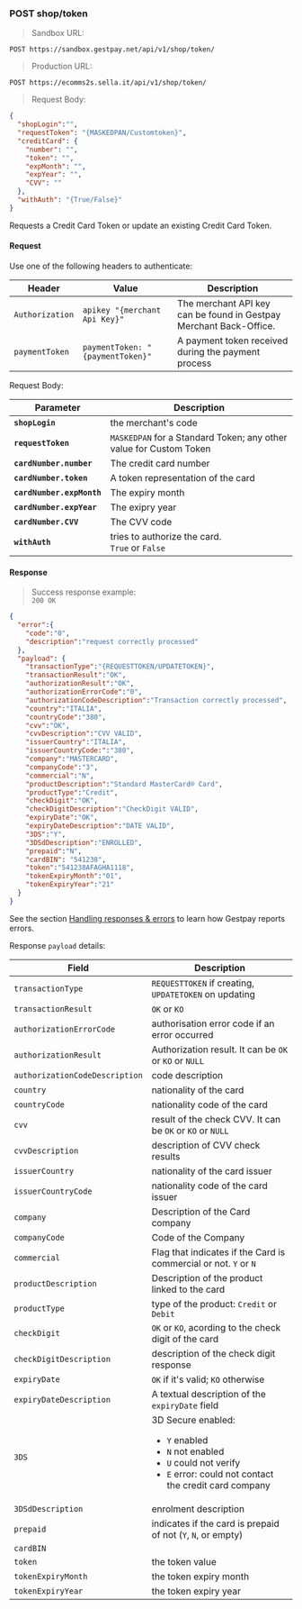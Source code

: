 ### POST shop/token


> Sandbox URL:

```
POST https://sandbox.gestpay.net/api/v1/shop/token/
```


> Production URL: 

```
POST https://ecomms2s.sella.it/api/v1/shop/token/
```

> Request Body: 

```json 
{  
  "shopLogin":"",
  "requestToken": "{MASKEDPAN/Customtoken}",
  "creditCard": {
    "number": "",
    "token": "",
    "expMonth": "", 
    "expYear": "", 
    "CVV": ""
  },
  "withAuth": "{True/False}"
}
```

Requests a Credit Card Token or update an existing Credit Card Token.
 

#### Request 

Use one of the following headers to authenticate: 

| Header          | Value                         | Description                                                        |
| --------------- | ----------------------------- | ------------------------------------------------------------------ |
| `Authorization` | `apikey "{merchant Api Key}"` | The merchant API key can be found in Gestpay Merchant Back-Office. |
| `paymentToken` | `paymentToken: "{paymentToken}"` | A payment token received during the payment process | 

Request Body: 

| Parameter | Description | 
| --------- | ----------- | 
| **`shopLogin`** | the merchant's code 
| **`requestToken`** | `MASKEDPAN` for a Standard Token; any other value for Custom Token 
| **`cardNumber.number`** | The credit card number 
| **`cardNumber.token`** | A token representation of the card  
| **`cardNumber.expMonth`** | The expiry month
| **`cardNumber.expYear`** | The exipry year 
| **`cardNumber.CVV`** | The CVV code  
| **`withAuth`** | tries to authorize the card. <br> `True` or `False`

#### Response 

> Success response example:<br>
> `200 OK`

```json
{
  "error":{  
    "code":"0",
    "description":"request correctly processed"
  },
  "payload": {
    "transactionType":"{REQUESTTOKEN/UPDATETOKEN}",
    "transactionResult":"OK",
    "authorizationResult":"OK",
    "authorizationErrorCode":"0",
    "authorizationCodeDescription":"Transaction correctly processed",
    "country":"ITALIA",
    "countryCode":"380",
    "cvv":"OK",
    "cvvDescription":"CVV VALID",
    "issuerCountry":"ITALIA",
    "issuerCountryCode:":"380",
    "company":"MASTERCARD",
    "companyCode":"3",
    "commercial":"N",
    "productDescription":"Standard MasterCard® Card",
    "productType":"Credit",
    "checkDigit":"OK",
    "checkDigitDescription":"CheckDigit VALID",
    "expiryDate":"OK",
    "expiryDateDescription":"DATE VALID",
    "3DS":"Y",
    "3DSdDescription":"ENROLLED",
    "prepaid":"N",
    "cardBIN": "541238",
    "token":"541238AFAGHA1118",
    "tokenExpiryMonth":"01",
    "tokenExpiryYear":"21"
  }
}
```

See the section [Handling responses & errors](#handling-responses-amp-errors) to learn how Gestpay reports errors.

Response `payload` details:

| Field          | Description 
| -------------- | -----------
| `transactionType` | `REQUESTTOKEN` if creating, `UPDATETOKEN` on updating
| `transactionResult` | `OK` or `KO`
| `authorizationErrorCode` | authorisation error code if an error occurred
| `authorizationResult` | Authorization result. It can be `OK` or `KO` or `NULL`
| `authorizationCodeDescription` | code description 
| `country` | nationality of the card 
| `countryCode` | nationality code of the card 
| `cvv` | result of the check CVV. It can be `OK` or `KO` or `NULL`
| `cvvDescription` | description of CVV check results
| `issuerCountry` | nationality of the card issuer 
| `issuerCountryCode` | nationality code of the card issuer
| `company` | Description of the Card company 
| `companyCode` | Code of the Company 
| `commercial` | Flag that indicates if the Card is commercial or not. `Y` or `N`
| `productDescription` | Description of the product linked to the card 
| `productType` | type of the product: `Credit` or `Debit`
| `checkDigit` | `OK` or `KO`, acording to the check digit of the card 
| `checkDigitDescription` | description of the check digit response
| `expiryDate` | `OK` if it's valid; `KO` otherwise
| `expiryDateDescription` | A textual description of the `expiryDate` field
| `3DS` | 3D Secure enabled: <ul><li>`Y` enabled </li><li>`N` not enabled</li><li>`U` could not verify</li><li>`E` error: could not contact the credit card company</li></ul>  
| `3DSdDescription` | enrolment description 
| `prepaid` | indicates if the card is prepaid of not (`Y`, `N`, or empty)
| `cardBIN` | 
| `token` | the token value 
| `tokenExpiryMonth` | the token expiry month 
| `tokenExpiryYear` | the token expiry year 
